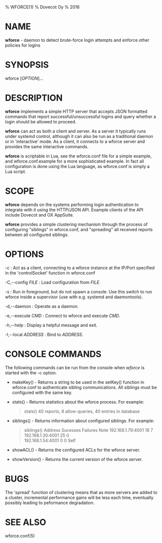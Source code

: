 % WFORCE(1)
% Dovecot Oy
% 2016

# NAME
**wforce** - daemon to detect brute-force login attempts and enforce other policies for logins

# SYNOPSIS
wforce [*OPTION*]... 

# DESCRIPTION
**wforce** implements a simple HTTP server that accepts JSON formatted commands 
that report successful/unsuccessful logins and query whether a login should be 
allowed to proceed. 

**wforce** can act as both a client and server. As a server it typically runs
under systemd control, although it can also be run as a traditional daemon
or in 'interactive' mode. As a client, it connects to a wforce server and
provides the same interactive commands.

**wforce** is scriptable in Lua, see the wforce.conf file for a simple example,
and wforce.conf.example for a more sophisticated example. In fact all
configuration is done using the Lua language, as wforce.conf is simply a
Lua script.

# SCOPE
**wforce** depends on the systems performing login authentication to integrate
with it using the HTTP/JSON API. Example clients of the API include Dovecot
and OX AppSuite.

**wforce** provides a simple clustering mechanism through the process of 
configuring "siblings" in wforce.conf, and "spreading" all received reports
between all configured siblings. 

# OPTIONS
-c 
:    Act as a client, connecting to a wforce instance at the IP/Port 
     specified in the 'controlSocket' function in wforce.conf

-C,--config *FILE*
:    Load configuration from *FILE*.

-s
:    Run in foreground, but do not spawn a console. Use this switch to run
     wforce inside a supervisor (use with e.g. systemd and daemontools).

-d,--daemon
:    Operate as a daemon.

-e,--execute *CMD*
:    Connect to wforce and execute *CMD*.

-h,--help
:    Display a helpful message and exit.

-l,--local *ADDRESS*
:    Bind to *ADDRESS*.

# CONSOLE COMMANDS

The following commands can be run from the console when *wforce* is
started with the -c option.

* makeKey() - Returns a string to be used in the setKey() function in
  wforce.conf to authenticate sibling communications. All siblings
  must be configured with the same key.

* stats() - Returns statistics about the wforce process. For example:
  > stats()
  40 reports, 8 allow-queries, 40 entries in database

* siblings() - Returns information about configured siblings. For
  example:
  > siblings()
  Address                             Sucesses  Failures     Note
  192.168.1.79:4001                   18        7            
  192.168.1.30:4001                   25        0            
  192.168.1.54:4001                   0         0            Self

* showACL() - Returns the configured ACLs for the wforce server.

* showVersion() - Returns the current version of the wforce server.

# BUGS
The 'spread' function of clustering means that as more servers are added to a 
cluster, incremental performance gains will be less each time, eventually
possibly leading to peformance degradation.


# SEE ALSO
wforce.conf(5)

